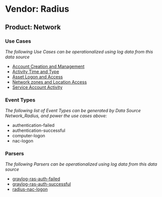 Vendor: Radius
==============
Product: Network
----------------

### Use Cases

_The following Use Cases can be operationalized using log data from this data source_

* [Account Creation and Management](../UseCases/usecase_account_creation_and_management.md)
* [Activity Time  and Type](../UseCases/usecase_activity_time__and_type.md)
* [Asset Logon and Access](../UseCases/usecase_asset_logon_and_access.md)
* [Network zones and Location Access](../UseCases/usecase_network_zones_and_location_access.md)
* [Service Account Activity](../UseCases/usecase_service_account_activity.md)


### Event Types

_The following list of Event Types can be generated by Data Source Network_Radius, and power the use cases above:_

- authentication-failed
- authentication-successful
- computer-logon
- nac-logon


### Parsers

_The following Parsers can be operationalized using log data from this data source_

* [graylog-ras-auth-failed](../Parsers/parserContent_graylog-ras-auth-failed.md)
* [graylog-ras-auth-successful](../Parsers/parserContent_graylog-ras-auth-successful.md)
* [radius-nac-logon](../Parsers/parserContent_radius-nac-logon.md)
